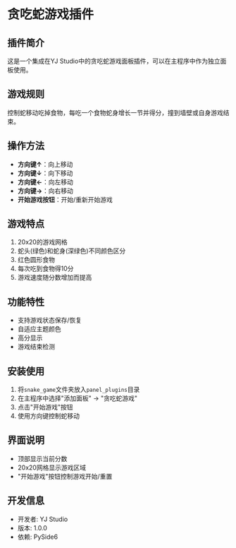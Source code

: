 # 贪吃蛇游戏插件

## 插件简介
这是一个集成在YJ Studio中的贪吃蛇游戏面板插件，可以在主程序中作为独立面板使用。

## 游戏规则
控制蛇移动吃掉食物，每吃一个食物蛇身增长一节并得分，撞到墙壁或自身游戏结束。

## 操作方法
- **方向键↑**：向上移动
- **方向键↓**：向下移动
- **方向键←**：向左移动
- **方向键→**：向右移动
- **开始游戏按钮**：开始/重新开始游戏

## 游戏特点
1. 20x20的游戏网格
2. 蛇头(绿色)和蛇身(深绿色)不同颜色区分
3. 红色圆形食物
4. 每次吃到食物得10分
5. 游戏速度随分数增加而提高

## 功能特性
- 支持游戏状态保存/恢复
- 自适应主题颜色
- 高分显示
- 游戏结束检测

## 安装使用
1. 将`snake_game`文件夹放入`panel_plugins`目录
2. 在主程序中选择"添加面板" → "贪吃蛇游戏"
3. 点击"开始游戏"按钮
4. 使用方向键控制蛇移动

## 界面说明
- 顶部显示当前分数
- 20x20网格显示游戏区域
- "开始游戏"按钮控制游戏开始/重置

## 开发信息
- 开发者: YJ Studio
- 版本: 1.0.0
- 依赖: PySide6
